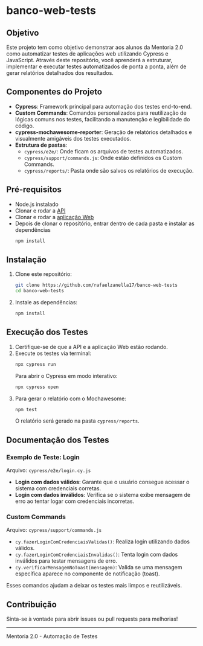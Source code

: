 # banco-web-tests

## Objetivo

Este projeto tem como objetivo demonstrar aos alunos da Mentoria 2.0 como automatizar testes de aplicações web utilizando Cypress e JavaScript. Através deste repositório, você aprenderá a estruturar, implementar e executar testes automatizados de ponta a ponta, além de gerar relatórios detalhados dos resultados.

## Componentes do Projeto

- **Cypress**: Framework principal para automação dos testes end-to-end.
- **Custom Commands**: Comandos personalizados para reutilização de lógicas comuns nos testes, facilitando a manutenção e legibilidade do código.
- **cypress-mochawesome-reporter**: Geração de relatórios detalhados e visualmente amigáveis dos testes executados.
- **Estrutura de pastas**:
  - `cypress/e2e/`: Onde ficam os arquivos de testes automatizados.
  - `cypress/support/commands.js`: Onde estão definidos os Custom Commands.
  - `cypress/reports/`: Pasta onde são salvos os relatórios de execução.

## Pré-requisitos

- Node.js instalado
- Clonar e rodar a [API](https://github.com/juliodelimas/banco-api)
- Clonar e rodar a [aplicação Web](https://github.com/juliodelimas/banco-web)
- Depois de clonar o repositório, entrar dentro de cada pasta e instalar as dependências
   ```bash
   npm install
   ```

## Instalação

1. Clone este repositório:
   ```bash
   git clone https://github.com/rafaelzanella17/banco-web-tests
   cd banco-web-tests
   ```
2. Instale as dependências:
   ```bash
   npm install
   ```

## Execução dos Testes

1. Certifique-se de que a API e a aplicação Web estão rodando.
2. Execute os testes via terminal:
   ```bash
   npx cypress run
   ```
   Para abrir o Cypress em modo interativo:
   ```bash
   npx cypress open
   ```
3. Para gerar o relatório com o Mochawesome:
   ```bash
   npm test
   ```
   O relatório será gerado na pasta `cypress/reports`.

## Documentação dos Testes

### Exemplo de Teste: Login

Arquivo: `cypress/e2e/login.cy.js`

- **Login com dados válidos**: Garante que o usuário consegue acessar o sistema com credenciais corretas.
- **Login com dados inválidos**: Verifica se o sistema exibe mensagem de erro ao tentar logar com credenciais incorretas.

### Custom Commands

Arquivo: `cypress/support/commands.js`

- `cy.fazerLoginComCredenciaisValidas()`: Realiza login utilizando dados válidos.
- `cy.fazerLoginComCredenciaisInvalidas()`: Tenta login com dados inválidos para testar mensagens de erro.
- `cy.verificarMensagemNoToast(mensagem)`: Valida se uma mensagem específica aparece no componente de notificação (toast).

Esses comandos ajudam a deixar os testes mais limpos e reutilizáveis.

## Contribuição

Sinta-se à vontade para abrir issues ou pull requests para melhorias!

---
Mentoria 2.0 - Automação de Testes